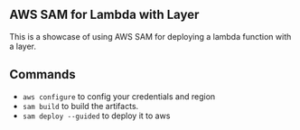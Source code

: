 ## AWS SAM for Lambda with Layer
This is a showcase of using AWS SAM for deploying a lambda function with a layer. 

## Commands
- `aws configure` to config your credentials and region
- `sam build` to build the artifacts.
- `sam deploy --guided` to deploy it to aws